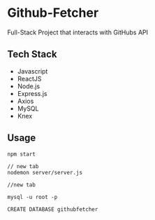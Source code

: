 # Github-Fetcher

  Full-Stack Project that interacts with GitHubs API

## Tech Stack
- Javascript
- ReactJS
- Node.js
- Express.js
- Axios
- MySQL
- Knex

## Usage
```
npm start

// new tab
nodemon server/server.js

//new tab

mysql -u root -p

CREATE DATABASE githubfetcher
```
